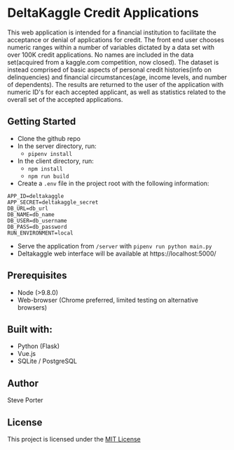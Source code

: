 # DeltaKaggle Credit Applications
This web application is intended for a financial institution to facilitate the acceptance or denial of applications for credit. 
The front end user chooses numeric ranges within a number of variables dictated by a data set with over 100K credit applications. No names are included in the data set(acquired from a kaggle.com competition, now closed). The dataset is instead comprised of basic aspects of personal credit histories(info on delinquencies) and financial circumstances(age, income levels, and number of dependents). The results are returned to the user of the application with numeric ID's for each accepted applicant, as well as statistics related to the overall set of the accepted applications. 

## Getting Started
* Clone the github repo
* In the server directory, run:
  * `pipenv install`
* In the client directory, run:
  * `npm install`
  * `npm run build`
* Create a `.env` file in the project root with the following information:
```
APP_ID=deltakaggle
APP_SECRET=deltakaggle_secret
DB_URL=db_url
DB_NAME=db_name
DB_USER=db_username
DB_PASS=db_password
RUN_ENVIRONMENT=local
```
* Serve the application from `/server` with `pipenv run python main.py`
* Deltakaggle web interface will be available at https://localhost:5000/

## Prerequisites
* Node (>9.8.0)
* Web-browser (Chrome preferred, limited testing on alternative browsers)

## Built with:
* Python (Flask)
* Vue.js
* SQLite / PostgreSQL

## Author
Steve Porter

## License
This project is licensed under the [MIT License](LICENSE)

